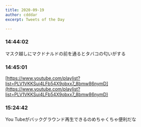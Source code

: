 ```yaml
---
title: 2020-09-19
author: cdddar
excerpt: Tweets of the Day

---
```


### 14:44:02

マスク越しにマクドナルドの前を通るとタバコの匂いがする

### 14:45:01

[https://www.youtube.com/playlist?list=PLV1VKKSui4LFb54X9obxx7_8bmw86nymD](https://www.youtube.com/playlist?list=PLV1VKKSui4LFb54X9obxx7_8bmw86nymD)

### 15:24:42

You Tubeがバックグラウンド再生できるのめちゃくちゃ便利だな
